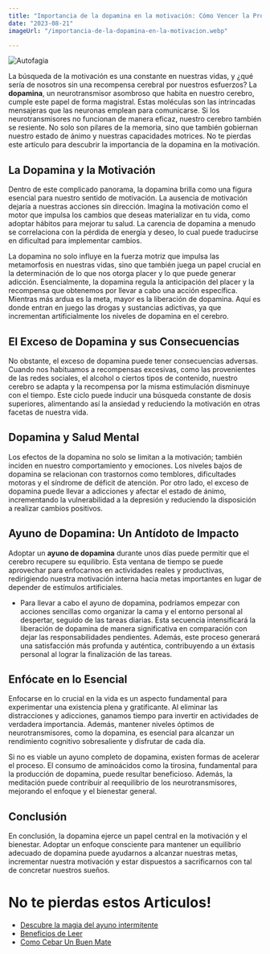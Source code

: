 ```yaml
---
title: "Importancia de la dopamina en la motivación: Cómo Vencer la Procrastinación"
date: "2023-08-21"
imageUrl: "/importancia-de-la-dopamina-en-la-motivacion.webp"

---
```


![Autofagia](/importancia-de-la-dopamina-en-la-motivacion.webp)


La búsqueda de la motivación es una constante en nuestras vidas, y ¿qué sería de nosotros sin una recompensa cerebral por nuestros esfuerzos? La **dopamina**, un neurotransmisor asombroso que habita en nuestro cerebro, cumple este papel de forma magistral. Estas moléculas son las intrincadas mensajeras que las neuronas emplean para comunicarse. Si los neurotransmisores no funcionan de manera eficaz, nuestro cerebro también se resiente. No solo son pilares de la memoria, sino que también gobiernan nuestro estado de ánimo y nuestras capacidades motrices. No te pierdas este artículo para descubrir la importancia de la dopamina en la motivación.

## La Dopamina y la Motivación

Dentro de este complicado panorama, la dopamina brilla como una figura esencial para nuestro sentido de motivación. La ausencia de motivación dejaría a nuestras acciones sin dirección. Imagina la motivación como el motor que impulsa los cambios que deseas materializar en tu vida, como adoptar hábitos para mejorar tu salud. La carencia de dopamina a menudo se correlaciona con la pérdida de energía y deseo, lo cual puede traducirse en dificultad para implementar cambios.

La dopamina no solo influye en la fuerza motriz que impulsa las metamorfosis en nuestras vidas, sino que también juega un papel crucial en la determinación de lo que nos otorga placer y lo que puede generar adicción. Esencialmente, la dopamina regula la anticipación del placer y la recompensa que obtenemos por llevar a cabo una acción específica. Mientras más ardua es la meta, mayor es la liberación de dopamina. Aquí es donde entran en juego las drogas y sustancias adictivas, ya que incrementan artificialmente los niveles de dopamina en el cerebro.

## El Exceso de Dopamina y sus Consecuencias

No obstante, el exceso de dopamina puede tener consecuencias adversas. Cuando nos habituamos a recompensas excesivas, como las provenientes de las redes sociales, el alcohol o ciertos tipos de contenido, nuestro cerebro se adapta y la recompensa por la misma estimulación disminuye con el tiempo. Este ciclo puede inducir una búsqueda constante de dosis superiores, alimentando así la ansiedad y reduciendo la motivación en otras facetas de nuestra vida.

## Dopamina y Salud Mental

Los efectos de la dopamina no solo se limitan a la motivación; también inciden en nuestro comportamiento y emociones. Los niveles bajos de dopamina se relacionan con trastornos como temblores, dificultades motoras y el síndrome de déficit de atención. Por otro lado, el exceso de dopamina puede llevar a adicciones y afectar el estado de ánimo, incrementando la vulnerabilidad a la depresión y reduciendo la disposición a realizar cambios positivos.

## Ayuno de Dopamina: Un Antídoto de Impacto

Adoptar un **ayuno de dopamina** durante unos días puede permitir que el cerebro recupere su equilibrio. Esta ventana de tiempo se puede aprovechar para enfocarnos en actividades reales y productivas, redirigiendo nuestra motivación interna hacia metas importantes en lugar de depender de estímulos artificiales.

- Para llevar a cabo el ayuno de dopamina, podríamos empezar con acciones sencillas como organizar la cama y el entorno personal al despertar, seguido de las tareas diarias. Esta secuencia intensificará la liberación de dopamina de manera significativa en comparación con dejar las responsabilidades pendientes. Además, este proceso generará una satisfacción más profunda y auténtica, contribuyendo a un éxtasis personal al lograr la finalización de las tareas.

## Enfócate en lo Esencial

Enfocarse en lo crucial en la vida es un aspecto fundamental para experimentar una existencia plena y gratificante. Al eliminar las distracciones y adicciones, ganamos tiempo para invertir en actividades de verdadera importancia. Además, mantener niveles óptimos de neurotransmisores, como la dopamina, es esencial para alcanzar un rendimiento cognitivo sobresaliente y disfrutar de cada día.

Si no es viable un ayuno completo de dopamina, existen formas de acelerar el proceso. El consumo de aminoácidos como la tirosina, fundamental para la producción de dopamina, puede resultar beneficioso. Además, la meditación puede contribuir al reequilibrio de los neurotransmisores, mejorando el enfoque y el bienestar general.

## Conclusión

En conclusión, la dopamina ejerce un papel central en la motivación y el bienestar. Adoptar un enfoque consciente para mantener un equilibrio adecuado de dopamina puede ayudarnos a alcanzar nuestras metas, incrementar nuestra motivación y estar dispuestos a sacrificarnos con tal de concretar nuestros sueños.

# No te pierdas estos Articulos!

- [Descubre la magia del ayuno intermitente](https://abelardo.blog/posts/ayuno-intermitente)
- [Beneficios de Leer](https://abelardo.blog/posts/beneficios-de-leer) 
- [Como Cebar Un Buen Mate](https://abelardo.blog/posts/como-cebar-un-buen-mate) 